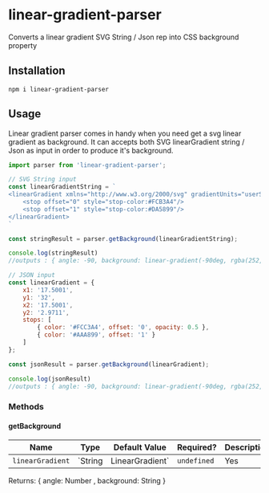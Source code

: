# linear-gradient-parser
Converts a linear gradient SVG String / Json rep into CSS background property

## Installation

```
npm i linear-gradient-parser
```

## Usage
Linear gradient parser comes in handy when you need get a svg linear gradient as background.
It can accepts both SVG linearGradient string / Json as input in order to produce it's background.

```js
import parser from 'linear-gradient-parser';

// SVG String input
const linearGradientString = `
<linearGradient xmlns="http://www.w3.org/2000/svg" gradientUnits="userSpaceOnUse" x1="17.5001" y1="32" x2="17.5001" y2="2.9711">
    <stop offset="0" style="stop-color:#FCB3A4"/>
    <stop offset="1" style="stop-color:#DA5899"/>
</linearGradient>
`

const stringResult = parser.getBackground(linearGradientString);

console.log(stringResult) 
//outputs : { angle: -90, background: linear-gradient(-90deg, rgba(252, 195, 164, 0.5) 0%, rgb(170, 168, 153) 100%) }

// JSON input
const linearGradient = {
    x1: '17.5001',
    y1: '32',
    x2: '17.5001',
    y2: '2.9711',
    stops: [
        { color: '#FCC3A4', offset: '0', opacity: 0.5 },
        { color: '#AAA899', offset: '1' }
    ]
};

const jsonResult = parser.getBackground(linearGradient);

console.log(jsonResult) 
//outputs : { angle: -90, background: linear-gradient(-90deg, rgba(252, 195, 164, 0.5) 0%, rgb(170, 168, 153) 100%) }
```

### Methods

#### getBackground
| Name | Type | Default Value | Required? | Description
|-|-|-|-|-
| `linearGradient` | `String|LinearGradient` | `undefined` | Yes | The linear gradient to parse

Returns: { angle: Number , background: String } 
